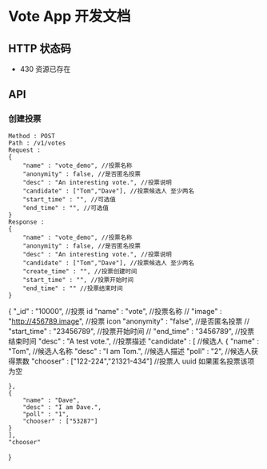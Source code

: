 # Vote App 开发文档

## HTTP 状态码

* 430 资源已存在

## API

### 创建投票

```
Method : POST
Path : /v1/votes
Request : 
{
	"name" : "vote_demo", //投票名称
	"anonymity" : false, //是否匿名投票
	"desc" : "An interesting vote.", //投票说明
	"candidate" : ["Tom","Dave"], //投票候选人 至少两名
	"start_time" : "", //可选值
	"end_time" : "", //可选值
}
Response : 
{
	"name" : "vote_demo", //投票名称
	"anonymity" : false, //是否匿名投票
	"desc" : "An interesting vote.", //投票说明
	"candidate" : ["Tom","Dave"], //投票候选人 至少两名
	"create_time" : "", //投票创建时间
	"start_time" : "", //投票开始时间
	"end_time" : "" //投票结束时间
}
```
{
	"_id" : "10000", //投票 id
	"name" : "vote", //投票名称
//	"image" : "http://456789.image", //投票 icon
	"anonymity" : "false", //是否匿名投票
	// "start_time" : "23456789", //投票开始时间
	// "end_time" : "3456789", //投票结束时间 
	"desc" : "A test vote.", //投票描述
	"candidate" : [ //候选人
	{
		"name" : "Tom", //候选人名称
		"desc" : "I am Tom.", //候选人描述
		"poll" : "2", //候选人获得票数
		"chooser" : ["122-224","21321-434"] //投票人 uuid 如果匿名投票该项为空

	},
	{
		"name" : "Dave",
		"desc" : "I am Dave.",
		"poll" : "1",
		"chooser" : ["53287"]
	}
	],
	"chooser"
}

